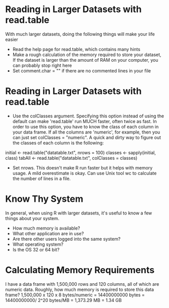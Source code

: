 # Reading in Larger Datasets with read.table
With much larger datasets, doing the following things will make your life easier
- Read the help page for read.table, which contains many hints
- Make a rough calculation of the memory required to store your dataset, If the dataset is larger than the amount of RAM on your computer, you can probably stop right here
- Set comment.char = "" if there are no commented lines in your file

# Reading in Larger Datasets with read.table
- Use the colClasses argument. Specifying this option instead of using the default can make 'read.table' run MUCH faster, often twice as fast. In order to use this option, you have to know the class of each column in your data frame. If all the columns are 'numeric', for example, then you can just set colClasses = "numeric". A quick and dirty way to figure out the classes of each column is the following:

initial <- read.table("datatable.txt", nrows = 100)
classes <- sapply(initial, class)
tabAll <- read.table("datatable.txt", colClasses = classes)

- Set nrows. This doesn't make R run faster but it helps with memory usage. A mild overestimate is okay. Can use Unix tool wc to calculate the number of lines in a file.

# Know Thy System
In general, when using R with larger datasets, it's useful to know a few things about your system.
- How much memory is available?
- What other application are in use?
- Are there other users logged into the same system?
- What operating system?
- Is the OS 32 or 64 bit? 

# Calculating Memory Requirements
I have a data frame with 1,500,000 rows and 120 columns, all of which are numeric data. Roughly, how much memory is required to store this data frame?
1,500,000 x 120 x 8 bytes/numeric
= 14400000000 bytes
= 14400000000/ 2^20 bytes/MB
= 1,373.29 MB
= 1.34 GB
